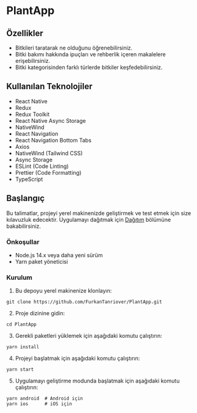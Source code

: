 # PlantApp

## Özellikler

- Bitkileri taratarak ne olduğunu öğrenebilirsiniz.
- Bitki bakımı hakkında ipuçları ve rehberlik içeren makalelere erişebilirsiniz.
- Bitki kategorisinden farklı türlerde bitkiler keşfedebilirsiniz.

## Kullanılan Teknolojiler

- React Native
- Redux
- Redux Toolkit
- React Native Async Storage
- NativeWind
- React Navigation
- React Navigation Bottom Tabs
- Axios
- NativeWind (Tailwind CSS)
- Async Storage
- ESLint (Code Linting)
- Prettier (Code Formatting)
- TypeScript

## Başlangıç

Bu talimatlar, projeyi yerel makinenizde geliştirmek ve test etmek için size kılavuzluk edecektir. Uygulamayı dağıtmak için [Dağıtım](#dağıtım) bölümüne bakabilirsiniz.

### Önkoşullar

- Node.js 14.x veya daha yeni sürüm
- Yarn paket yöneticisi

### Kurulum

1. Bu depoyu yerel makinenize klonlayın:

```shell
git clone https://github.com/FurkanTanriover/PlantApp.git
```

2. Proje dizinine gidin:

```shell
cd PlantApp
```
3. Gerekli paketleri yüklemek için aşağıdaki komutu çalıştırın:

```shell
yarn install
```
4. Projeyi başlatmak için aşağıdaki komutu çalıştırın:

```shell
yarn start
```

5. Uygulamayı geliştirme modunda başlatmak için aşağıdaki komutu çalıştırın:

```shell
yarn android  # Android için
yarn ios      # iOS için
```




